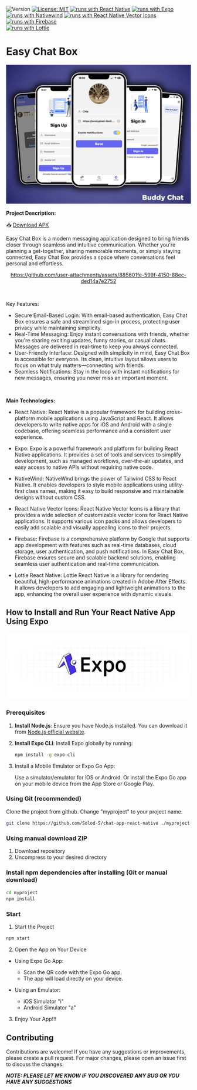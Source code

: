 ![Version](https://img.shields.io/badge/Version-1.0-blue.svg?cacheSeconds=2592000)
[![License: MIT](https://img.shields.io/badge/License-MIT-yellow.svg)](https://opensource.org/licenses/MIT)
[![runs with React Native](https://img.shields.io/badge/Runs%20with%20React%20Native-000.svg?style=flat-square&logo=react&labelColor=f3f3f3&logoColor=61DAFB)](https://reactnative.dev/)
[![runs with Expo](https://img.shields.io/badge/Runs%20with%20Expo-000.svg?style=flat-square&logo=expo&labelColor=f3f3f3&logoColor=000020)](https://expo.dev/)
[![runs with Nativewind](https://img.shields.io/badge/Runs%20with%20TailwindCSS-000.svg?style=flat-square&logo=tailwindcss&labelColor=f3f3f3&logoColor=06B6D4)](https://www.nativewind.dev/)
[![runs with React Native Vector Icons](https://img.shields.io/badge/Runs%20with%20React%20Native%20Vector%20Icons-000.svg?style=flat-square&logo=react&labelColor=f3f3f3&logoColor=61DAFB)](https://github.com/oblador/react-native-vector-icons)
[![runs with Firebase](https://img.shields.io/badge/Runs%20with%20Firebase-000.svg?style=flat-square&logo=firebase&labelColor=f3f3f3&logoColor=FFCA28)](https://firebase.google.com/)  
[![runs with Lottie](https://img.shields.io/badge/Runs%20with%20Lottie-000.svg?style=flat-square&logo=airbnb&labelColor=f3f3f3&logoColor=FF385C)](https://airbnb.io/lottie/)

# Easy Chat Box

![Easy Chat Box](/assets/Banner-min.jpg)

**Project Description:**

📥 [Download APK](./easyChatBox.7z)

Easy Chat Box is a modern messaging application designed to bring friends closer through seamless and intuitive communication. Whether you're planning a get-together, sharing memorable moments, or simply staying connected, Easy Chat Box provides a space where conversations feel personal and effortless.

<div align="center">

https://github.com/user-attachments/assets/885601fe-599f-4150-88ec-ded14a7e2752

  <br />
</div>

Key Features:

- Secure Email-Based Login: With email-based authentication, Easy Chat Box ensures a safe and streamlined sign-in process, protecting user privacy while maintaining simplicity.
- Real-Time Messaging: Enjoy instant conversations with friends, whether you're sharing exciting updates, funny stories, or casual chats. Messages are delivered in real-time to keep you always connected.
- User-Friendly Interface: Designed with simplicity in mind, Easy Chat Box is accessible for everyone. Its clean, intuitive layout allows users to focus on what truly matters—connecting with friends.
- Seamless Notifications: Stay in the loop with instant notifications for new messages, ensuring you never miss an important moment.

<div align="center">

  <br />
</div>

**Main Technologies:**

- React Native: React Native is a popular framework for building cross-platform mobile applications using JavaScript and React. It allows developers to write native apps for iOS and Android with a single codebase, offering seamless performance and a consistent user experience.

- Expo: Expo is a powerful framework and platform for building React Native applications. It provides a set of tools and services to simplify development, such as managed workflows, over-the-air updates, and easy access to native APIs without requiring native code.

- NativeWind: NativeWind brings the power of Tailwind CSS to React Native. It enables developers to style mobile applications using utility-first class names, making it easy to build responsive and maintainable designs without custom CSS.

- React Native Vector Icons: React Native Vector Icons is a library that provides a wide selection of customizable vector icons for React Native applications. It supports various icon packs and allows developers to easily add scalable and visually appealing icons to their projects.

- Firebase: Firebase is a comprehensive platform by Google that supports app development with features such as real-time databases, cloud storage, user authentication, and push notifications. In Easy Chat Box, Firebase ensures secure and scalable backend solutions, enabling seamless user authentication and real-time communication.

- Lottie React Native: Lottie React Native is a library for rendering beautiful, high-performance animations created in Adobe After Effects. It allows developers to add engaging and lightweight animations to the app, enhancing the overall user experience with dynamic visuals.

## How to Install and Run Your React Native App Using Expo

![React Native App](/assets/exp.png)

### Prerequisites

1. **Install Node.js**: Ensure you have Node.js installed. You can download it from [Node.js official website](https://nodejs.org/).
2. **Install Expo CLI**: Install Expo globally by running:

   ```bash
   npm install -g expo-cli
   ```

3. Install a Mobile Emulator or Expo Go App:

   Use a simulator/emulator for iOS or Android.
   Or install the Expo Go app on your mobile device from the App Store or Google Play.

### Using Git (recommended)

Clone the project from github. Change "myproject" to your project name.

```bash
git clone https://github.com/Solod-S/chat-app-react-native ./myproject
```

### Using manual download ZIP

1.  Download repository
2.  Uncompress to your desired directory

### Install npm dependencies after installing (Git or manual download)

```bash
cd myproject
npm install
```

### Start

1. Start the Project

```javascript
npm start
```

2. Open the App on Your Device

- Using Expo Go App:

  - Scan the QR code with the Expo Go app.
  - The app will load directly on your device.

- Using an Emulator:

  - iOS Simulator "i"
  - Android Simulator "a"

3. Enjoy Your App!!!

## Contributing

Contributions are welcome! If you have any suggestions or improvements, please create a pull request. For major changes, please open an issue first to discuss the changes.

**_NOTE: PLEASE LET ME KNOW IF YOU DISCOVERED ANY BUG OR YOU HAVE ANY SUGGESTIONS_**
